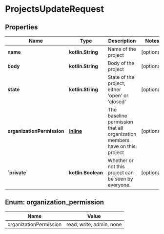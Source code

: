 
# ProjectsUpdateRequest

## Properties
Name | Type | Description | Notes
------------ | ------------- | ------------- | -------------
**name** | **kotlin.String** | Name of the project |  [optional]
**body** | **kotlin.String** | Body of the project |  [optional]
**state** | **kotlin.String** | State of the project; either &#39;open&#39; or &#39;closed&#39; |  [optional]
**organizationPermission** | [**inline**](#OrganizationPermission) | The baseline permission that all organization members have on this project |  [optional]
**&#x60;private&#x60;** | **kotlin.Boolean** | Whether or not this project can be seen by everyone. |  [optional]


<a id="OrganizationPermission"></a>
## Enum: organization_permission
Name | Value
---- | -----
organizationPermission | read, write, admin, none



